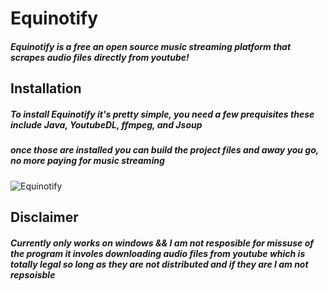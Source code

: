 # Equinotify
<h5>Equinotify is a free an open source music streaming platform that scrapes audio files directly from youtube!</h5>

<h2>Installation</h2>
<h5>To install Equinotify it's pretty simple, you need a few prequisites these include Java, YoutubeDL, ffmpeg, and Jsoup<h5>

<h5>once those are installed you can build the project files and away you go, no more paying for music streaming</h5>

  
![Equinotify](https://user-images.githubusercontent.com/69062137/120083246-30ac2d80-c07c-11eb-8b1e-3187f74a751d.png)
  
  
<h2>Disclaimer</h2>
<h5>Currently only works on windows && I am not resposible for missuse of the program it involes downloading audio files from youtube which is totally legal so long as
they are not distributed and if they are I am not repsoisble</h5>
